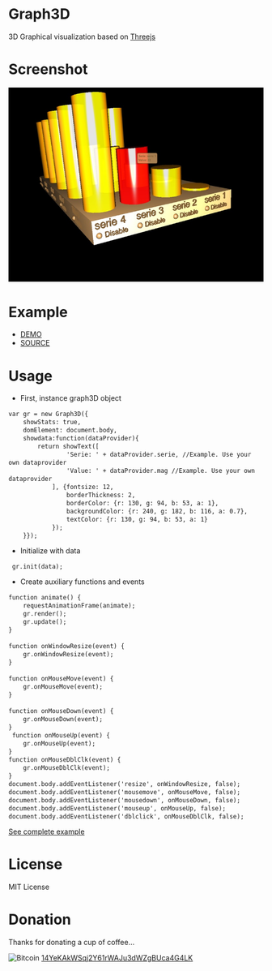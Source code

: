 Graph3D
=======
3D Graphical visualization based on [Threejs](https://threejs.org/ "Threejs link")

Screenshot
==========
![Screenshot](https://github.com/vboluda/3d-lab/blob/master/graph3d/example/resources/graph3d.jpg)

Example
=======
* [DEMO](https://htmlpreview.github.io/?https://github.com/vboluda/3d-lab/blob/master/graph3d/example/example.html "Graph3D demo")
* [SOURCE](https://github.com/vboluda/3d-lab/tree/master/graph3d/lib "Graph3D source")


Usage
=====
* First, instance graph3D object
```
var gr = new Graph3D({
    showStats: true,
    domElement: document.body,
    showdata:function(dataProvider){
        return showText([
                'Serie: ' + dataProvider.serie, //Example. Use your own dataprovider
                'Value: ' + dataProvider.mag //Example. Use your own dataprovider
            ], {fontsize: 12,
                borderThickness: 2,
                borderColor: {r: 130, g: 94, b: 53, a: 1},
                backgroundColor: {r: 240, g: 182, b: 116, a: 0.7},
                textColor: {r: 130, g: 94, b: 53, a: 1}
            });
    }});
```

* Initialize with data
```
 gr.init(data);
```

* Create auxiliary functions and events
```
function animate() {
    requestAnimationFrame(animate);
    gr.render();
    gr.update();
}

function onWindowResize(event) {
    gr.onWindowResize(event);
}

function onMouseMove(event) {
    gr.onMouseMove(event);
}

function onMouseDown(event) {
    gr.onMouseDown(event);
}
 function onMouseUp(event) {
    gr.onMouseUp(event);
}
function onMouseDblClk(event) {
    gr.onMouseDblClk(event);
}
document.body.addEventListener('resize', onWindowResize, false);
document.body.addEventListener('mousemove', onMouseMove, false);
document.body.addEventListener('mousedown', onMouseDown, false);
document.body.addEventListener('mouseup', onMouseUp, false);
document.body.addEventListener('dblclick', onMouseDblClk, false);
```

[See complete example](https://github.com/vboluda/3d-lab/tree/master/graph3d/example/example.html "Graph3D example")

License
========
MIT License

Donation
========
Thanks for donating a cup of coffee...

<div>
 <img src="https://upload.wikimedia.org/wikipedia/commons/4/46/Bitcoin.svg" alt="Bitcoin" width="15px" height="15px">
<a href="bitcoin:14YeKAkWSqj2Y61rWAJu3dWZgBUca4G4LK](bitcoin:14YeKAkWSqj2Y61rWAJu3dWZgBUca4G4LK">14YeKAkWSqj2Y61rWAJu3dWZgBUca4G4LK</a>
</div>